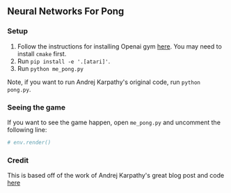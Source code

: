 ## Neural Networks For Pong

### Setup

1. Follow the instructions for installing Openai gym [here](https://gym.openai.com/docs). You may need to install `cmake` first.
2. Run `pip install -e '.[atari]'`.
3. Run `python me_pong.py`

Note, if you want to run Andrej Karpathy's original code, run `python pong.py`.

### Seeing the game

If you want to see the game happen, open `me_pong.py` and uncomment the following line:
```python
# env.render()
 ```

### Credit

This is based off of the work of Andrej Karpathy's great blog post and code [here](http://karpathy.github.io/2016/05/31/rl/)
